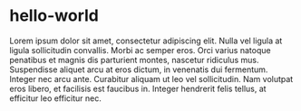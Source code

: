 # hello-world

Lorem ipsum dolor sit amet, consectetur adipiscing elit. Nulla vel ligula at ligula sollicitudin convallis. Morbi ac semper eros. Orci varius natoque penatibus et magnis dis parturient montes, nascetur ridiculus mus. Suspendisse aliquet arcu at eros dictum, in venenatis dui fermentum. Integer nec arcu ante. Curabitur aliquam ut leo vel sollicitudin. Nam volutpat eros libero, et facilisis est faucibus in. Integer hendrerit felis tellus, at efficitur leo efficitur nec.
